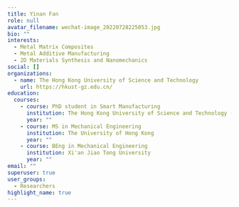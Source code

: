 ```yaml
---
title: Yinan Fan
role: null
avatar_filename: wechat-image_20220728225053.jpg
bio: ""
interests:
  - Metal Matrix Composites
  - Metal Additive Manufacturing
  - 2D Materials Synthesis and Nanomechanics
social: []
organizations:
  - name: The Hong Kong University of Science and Technology
    url: https://hkust-gz.edu.cn/
education:
  courses:
    - course: PhD student in Smart Manufacturing
      institution: The Hong Kong University of Science and Technology (Guangzhou)
      year: ""
    - course: MS in Mechanical Engineering
      institution: The University of Hong Kong
      year: ""
    - course: BEng in Mechanical Engineering
      institution: Xi'an Jiao Tong University
      year: ""
email: ""
superuser: true
user_groups:
  - Researchers
highlight_name: true
---
```


